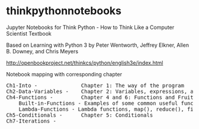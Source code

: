 # thinkpythonnotebooks
Jupyter Notebooks for Think Python - How to Think Like a Computer Scientist Textbook

Based on Learning with Python 3 by Peter Wentworth, Jeffrey Elkner, Allen B. Downey, and Chris Meyers

http://openbookproject.net/thinkcs/python/english3e/index.html

Notebook mapping with corresponding chapter

<pre>
Ch1-Into -              Chapter 1: The way of the program
Ch2-Data-Variables -    Chapter 2: Variables, expressions, and statements
Ch4-Functions -         Chapter 4 and 6: Functions and Fruitful functions
    Built-in-Functions - Examples of some common useful functions
    Lambda-Functions - Lambda functions, map(), reduce(), filter()
Ch5-Conditionals -      Chapter 5: Conditionals
Ch7-Iterations - 

</pre>